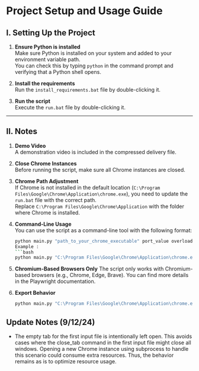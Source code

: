 # Project Setup and Usage Guide

## I. Setting Up the Project

1. **Ensure Python is installed**  
   Make sure Python is installed on your system and added to your environment variable path.  
   You can check this by typing `python` in the command prompt and verifying that a Python shell opens.

2. **Install the requirements**  
   Run the `install_requirements.bat` file by double-clicking it.

3. **Run the script**  
   Execute the `run.bat` file by double-clicking it.

---

## II. Notes

1. **Demo Video**  
   A demonstration video is included in the compressed delivery file.

2. **Close Chrome Instances**  
   Before running the script, make sure all Chrome instances are closed.

3. **Chrome Path Adjustment**  
   If Chrome is not installed in the default location (`C:\Program Files\Google\Chrome\Application\chrome.exe`), you need to update the `run.bat` file with the correct path.  
   Replace `C:\Program Files\Google\Chrome\Application` with the folder where Chrome is installed.

4. **Command-Line Usage**  
   You can use the script as a command-line tool with the following format:  
   ```bash
   python main.py "path_to_your_chrome_executable" port_value overloading_export_value ```
   Example :
   ```bash
   python main.py "C:\Program Files\Google\Chrome\Application\chrome.exe" 9222 0 ```

5. **Chromium-Based Browsers Only**
The script only works with Chromium-based browsers (e.g., Chrome, Edge, Brave).
You can find more details in the Playwright documentation.

6. **Export Behavior**
   ```bash
   python main.py "C:\Program Files\Google\Chrome\Application\chrome.exe" 9222 1 ```

## Update Notes (9/12/24)

* The empty tab for the first input file is intentionally left open.
This avoids cases where the close_tab command in the first input file might close all windows.
Opening a new Chrome instance using subprocess to handle this scenario could consume extra resources.
Thus, the behavior remains as is to optimize resource usage.
